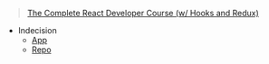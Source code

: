 > [The Complete React Developer Course (w/ Hooks and Redux)](https://www.udemy.com/course/react-2nd-edition/)


- Indecision
    - [App](http://indecision.mead.io/)
    - [Repo](https://github.com/andrewjmead/react-course-2-indecision-app)
    
